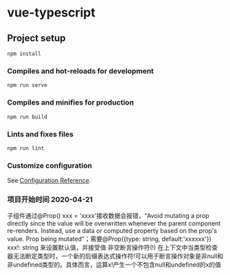 # vue-typescript

## Project setup
```
npm install
```

### Compiles and hot-reloads for development
```
npm run serve
```

### Compiles and minifies for production
```
npm run build
```

### Lints and fixes files
```
npm run lint
```

### Customize configuration
See [Configuration Reference](https://cli.vuejs.org/config/).























































### 项目开始时间 2020-04-21
  子组件通过@Prop() xxx = 'xxxx'接收数据会报错，“Avoid mutating a prop directly since the value will be overwritten whenever the parent component re-renders. Instead, use a data or computed property based on the prop's value. Prop being mutated”；需要@Prop({type: string, default:'xxxxxx'}) xxx!: string 来设置默认值，并接受值
  非空断言操作符(!) 在上下文中当类型检查器无法断定类型时，一个新的后缀表达式操作符!可以用于断言操作对象是非null和非undefined类型的。具体而言，运算x!产生一个不包含null和undefined的x的值